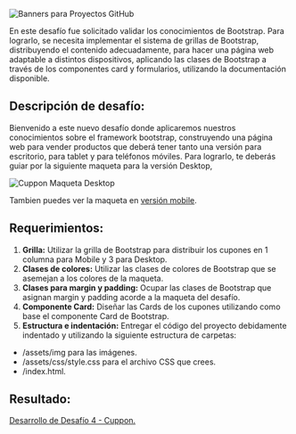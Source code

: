 ![Banners para Proyectos GitHub](https://github.com/vanessapinedo/desafio_cuppon_vanessa_pinedo/assets/110947190/7654d400-8983-4ff6-b8f3-98ae35c0f313)

En este desafío fue solicitado validar los conocimientos de Bootstrap. Para lograrlo, se necesita implementar el sistema de grillas de Bootstrap, distribuyendo el contenido adecuadamente, para hacer una página web adaptable a distintos dispositivos, aplicando las clases de Bootstrap a través de los componentes card y formularios, utilizando la documentación disponible.

<h2>Descripción de desafío:</h2>

Bienvenido a este nuevo desafío donde aplicaremos nuestros conocimientos sobre el framework bootstrap, construyendo una página web para vender productos que deberá tener tanto una versión para escritorio, para tablet y para teléfonos móviles. Para lograrlo, te deberás guiar por la siguiente maqueta para la versión Desktop,

![Cuppon Maqueta Desktop](https://github.com/vanessapinedo/desafio_cuppon_vanessa_pinedo/assets/110947190/9bba7782-d107-431a-af94-d2cf139f5145)

Tambien puedes ver la maqueta en <a href="https://xd.adobe.com/spec/aad024b9-c153-43f1-4dd6-da519734e1ee-dce1/" target="_blank">versión mobile</a>.

<h2>Requerimientos:</h2>

1. <b>Grilla:</b> Utilizar la grilla de Bootstrap para distribuir los cupones en 1 columna para Mobile y 3 para Desktop.
2. <b>Clases de colores:</b> Utilizar las clases de colores de Bootstrap que se asemejan a los colores de la maqueta.
3. <b>Clases para margin y padding:</b> Ocupar las clases de Bootstrap que asignan margin y padding acorde a la maqueta del desafío.
4. <b>Componente Card:</b> Diseñar las Cards de los cupones utilizando como base el componente Card de Bootstrap.
5. <b>Estructura e indentación:</b> Entregar el código del proyecto debidamente indentado y utilizando la siguiente estructura de carpetas:
- /assets/img para las imágenes.
- /assets/css/style.css para el archivo CSS que crees.
- /index.html.

<h2>Resultado:</h2>

<a href="https://vanessapinedo.github.io/desafio_cuppon_vanessa_pinedo/" target="_blank">Desarrollo de Desafío 4 - Cuppon.</a>
